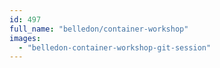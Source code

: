 ```yaml
---
id: 497
full_name: "belledon/container-workshop"
images: 
  - "belledon-container-workshop-git-session"
---
```

